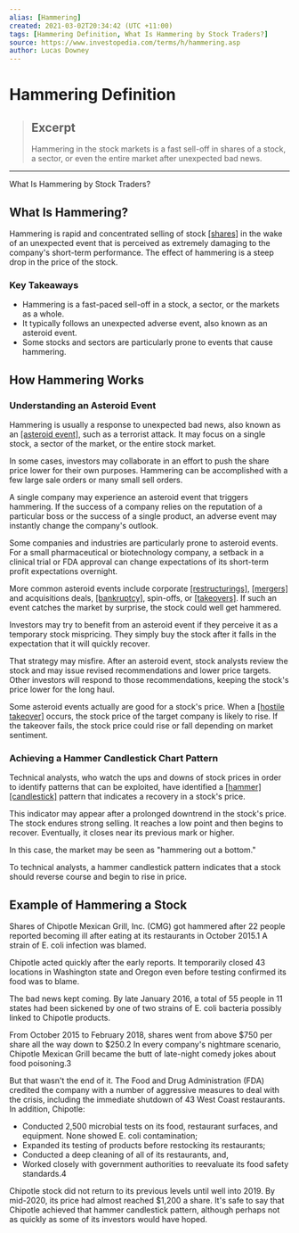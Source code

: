 ```yaml
---
alias: [Hammering]
created: 2021-03-02T20:34:42 (UTC +11:00)
tags: [Hammering Definition, What Is Hammering by Stock Traders?]
source: https://www.investopedia.com/terms/h/hammering.asp
author: Lucas Downey
---
```


# Hammering Definition

> ## Excerpt
> Hammering in the stock markets is a fast sell-off in shares of a stock, a sector, or even the entire market after unexpected bad news.

---

What Is Hammering by Stock Traders?
## What Is Hammering?

Hammering is rapid and concentrated selling of stock [[shares]](https://www.investopedia.com/terms/s/shares.asp) in the wake of an unexpected event that is perceived as extremely damaging to the company's short-term performance. The effect of hammering is a steep drop in the price of the stock.

### Key Takeaways

-   Hammering is a fast-paced sell-off in a stock, a sector, or the markets as a whole.
-   It typically follows an unexpected adverse event, also known as an asteroid event.
-   Some stocks and sectors are particularly prone to events that cause hammering.

## How Hammering Works

### Understanding an Asteroid Event

Hammering is usually a response to unexpected bad news, also known as an [[asteroid event]](https://www.investopedia.com/terms/a/asteroid-event.asp), such as a terrorist attack. It may focus on a single stock, a sector of the market, or the entire stock market.

In some cases, investors may collaborate in an effort to push the share price lower for their own purposes. Hammering can be accomplished with a few large sale orders or many small sell orders.

A single company may experience an asteroid event that triggers hammering. If the success of a company relies on the reputation of a particular boss or the success of a single product, an adverse event may instantly change the company's outlook.

Some companies and industries are particularly prone to asteroid events. For a small pharmaceutical or biotechnology company, a setback in a clinical trial or FDA approval can change expectations of its short-term profit expectations overnight.

More common asteroid events include corporate [[restructurings]](https://www.investopedia.com/terms/r/restructuring.asp), [[mergers]](https://www.investopedia.com/terms/m/merger.asp) and acquisitions deals, [[bankruptcy]](https://www.investopedia.com/terms/b/bankruptcy.asp), spin-offs, or [[takeovers]](https://www.investopedia.com/terms/t/takeover.asp). If such an event catches the market by surprise, the stock could well get hammered.

Investors may try to benefit from an asteroid event if they perceive it as a temporary stock mispricing. They simply buy the stock after it falls in the expectation that it will quickly recover.

That strategy may misfire. After an asteroid event, stock analysts review the stock and may issue revised recommendations and lower price targets. Other investors will respond to those recommendations, keeping the stock's price lower for the long haul.

Some asteroid events actually are good for a stock's price. When a [[hostile takeover]](https://www.investopedia.com/terms/h/hostiletakeover.asp) occurs, the stock price of the target company is likely to rise. If the takeover fails, the stock price could rise or fall depending on market sentiment.

### Achieving a Hammer Candlestick Chart Pattern

Technical analysts, who watch the ups and downs of stock prices in order to identify patterns that can be exploited, have identified a [[hammer]](https://www.investopedia.com/terms/h/hammer.asp) [[candlestick]](https://www.investopedia.com/terms/c/candlestick.asp) pattern that indicates a recovery in a stock's price.

This indicator may appear after a prolonged downtrend in the stock's price. The stock endures strong selling. It reaches a low point and then begins to recover. Eventually, it closes near its previous mark or higher.

In this case, the market may be seen as "hammering out a bottom."

To technical analysts, a hammer candlestick pattern indicates that a stock should reverse course and begin to rise in price.

## Example of Hammering a Stock

Shares of Chipotle Mexican Grill, Inc. (CMG) got hammered after 22 people reported becoming ill after eating at its restaurants in October 2015.1 A strain of E. coli infection was blamed.

Chipotle acted quickly after the early reports. It temporarily closed 43 locations in Washington state and Oregon even before testing confirmed its food was to blame.

The bad news kept coming. By late January 2016, a total of 55 people in 11 states had been sickened by one of two strains of E. coli bacteria possibly linked to Chipotle products.

From October 2015 to February 2018, shares went from above $750 per share all the way down to $250.2 In every company's nightmare scenario, Chipotle Mexican Grill became the butt of late-night comedy jokes about food poisoning.3

But that wasn't the end of it. The Food and Drug Administration (FDA) credited the company with a number of aggressive measures to deal with the crisis, including the immediate shutdown of 43 West Coast restaurants. In addition, Chipotle:

-   Conducted 2,500 microbial tests on its food, restaurant surfaces, and equipment. None showed E. coli contamination;
-   Expanded its testing of products before restocking its restaurants;
-   Conducted a deep cleaning of all of its restaurants, and,
-   Worked closely with government authorities to reevaluate its food safety standards.4

Chipotle stock did not return to its previous levels until well into 2019. By mid-2020, its price had almost reached $1,200 a share. It's safe to say that Chipotle achieved that hammer candlestick pattern, although perhaps not as quickly as some of its investors would have hoped.
